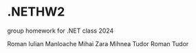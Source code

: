 # .NETHW2
group homework for .NET class 2024

Roman Iulian
Manloache Mihai
Zara Mihnea Tudor
Roman Tudor
